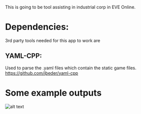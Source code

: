 This is going to be tool assisting in industrial corp in EVE Online. 

# Dependencies: 

3rd party tools needed for this app to work are

## YAML-CPP:

Used to parse the .yaml files which contain the static game files. 
https://github.com/jbeder/yaml-cpp

# Some example outputs

![alt text][exampleout]


[exampleout]: https://github.com/datosh/evindustry/images/example.png